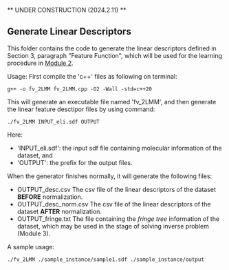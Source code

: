 ** UNDER CONSTRUCTION (2024.2.11) **

## Generate Linear Descriptors

This folder contains the code to generate the linear descriptors defined in Section 3, paragraph "Feature Function", which will be used for the learning procedure in [Module 2](HPS/Module_2).

Usage:
First compile the 'c++' files as following on terminal:

```
g++ -o fv_2LMM fv_2LMM.cpp -O2 -Wall -std=c++20
```

This will generate an executable file named 'fv_2LMM',
and then generate the linear feature desctipor files by using command:

```
./fv_2LMM INPUT_eli.sdf OUTPUT
```

Here:
- 'INPUT_eli.sdf': the input sdf file containing molecular information of the dataset, and
- 'OUTPUT': the prefix for the output files.
  
When the generator finishes normally, it will generate the following files:
- OUTPUT_desc.csv
  The csv file of the linear descriptors of the dataset **BEFORE** normalization.
- OUTPUT_desc_norm.csv
  The csv file of the linear descriptors of the dataset **AFTER** normalization.
- OUTPUT_fringe.txt
  The file containing the _fringe tree_ information of the dataset, which may be used in the stage of solving inverse problem (Module 3).

A sample usage:

```
./fv_2LMM ./sample_instance/sample1.sdf ./sample_instance/output
```

